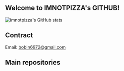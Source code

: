 ## Welcome to IMNOTPIZZA's GITHUB!

![imnotpizza's GitHub stats](https://github-readme-stats.vercel.app/api?username=imnotpizza&show_icons=true&theme=dark)

## Contract
Email: bobin6972@gmail.com

## Main repositories
